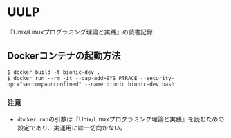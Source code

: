 # UULP

『Unix/Linuxプログラミング理論と実践』の読書記録

## Dockerコンテナの起動方法

```
$ docker build -t bionic-dev .
$ docker run --rm -it --cap-add=SYS_PTRACE --security-opt="seccomp=unconfined" --name bionic bionic-dev bash
```

### 注意

- `docker run`の引数は『Unix/Linuxプログラミング理論と実践』を読むための設定であり、実運用には一切向かない。
